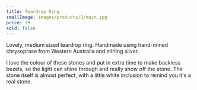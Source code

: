 ```yaml
---
title: Teardrop Ring
smallImage: images/products/1/main.jpg
price: 39
sold: false
---
```


Lovely, medium sized teardrop ring. Handmade using hand-mined chrysoprase from Western Australia and stirling silver.

I love the colour of these stones and put in extra time to make backless bezels, so the light can shine through and really show off the stone. 
The stone itself is almost perfect, with a little white inclusion to remind you it's a real stone.